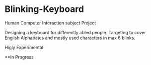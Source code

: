 # Blinking-Keyboard
Human Computer Interaction subject Project 

Designing a keyboard for differently abled people. Targeting to cover English Alphabates and mostly used characters in max 6 blinks. 

Higly Experimental 

**In Progress
